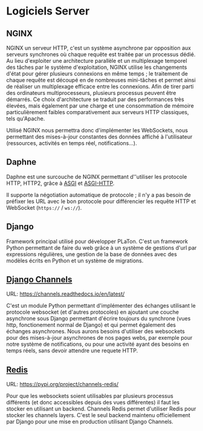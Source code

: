# Logiciels Server 

## NGINX

NGINX un serveur HTTP, c'est un système asynchrone par opposition aux serveurs synchrones où chaque requête est traitée par un processus dédié. Au lieu d'exploiter une architecture parallèle et un multiplexage temporel des tâches par le système d'exploitation, NGINX utilise les changements d'état pour gérer plusieurs connexions en même temps ; le traitement de chaque requête est découpé en de nombreuses mini-tâches et permet ainsi de réaliser un multiplexage efficace entre les connexions. Afin de tirer parti des ordinateurs multiprocesseurs, plusieurs processus peuvent être démarrés. Ce choix d'architecture se traduit par des performances très élevées, mais également par une charge et une consommation de mémoire particulièrement faibles comparativement aux serveurs HTTP classiques, tels qu'Apache. 

Utilisé NGINX nous permettra donc d'implémenter les WebSockets, nous permettant des mises-à-jour constantes des données affiché à l'utilisateur (ressources, activités en temps réel, notifications...).


## Daphne

Daphne est une surcouche de NGINX permettant d''utiliser les protocole HTTP, HTTP2, grâce à [ASGI](https://github.com/django/asgiref/blob/master/specs/asgi.rst) et [ASGI-HTTP](https://github.com/django/asgiref/blob/master/specs/www.rst).

Il supporte la négotiation automatique de protocole ; il n'y a pas besoin de préfixer les URL avec le bon protocole pour différencier les requête HTTP et WebSocket (`https://` / `ws://`).

## Django

Framework principal utilisé pour développer PLaTon. C'est un framework Python permettant de faire du web grâce à un système de gestions d'url par expressions régulières, une gestion de la base de données avec des modèles écrits en Python et un système de migrations.


## [Django Channels](https://channels.readthedocs.io/en/latest/)

URL: https://channels.readthedocs.io/en/latest/

C'est un module Python permettant d'implémenter des échanges utilisant le protocole websocket (et d'autres protocoles) en ajoutant une couche asynchrone sous Django permettant d'écrire toujours du synchrone (vues http, fonctionement normal de Django) et qui permet également des échanges asynchrones.
Nous aurons besoins d'utiliser des websockets pour des mises-à-jour asynchrones de nos pages webs, par exemple pour notre système de notifications, ou pour une activité ayant des besoins en temps réels, sans devoir attendre une requete HTTP.

## [Redis](https://pypi.org/project/channels-redis/)

URL: https://pypi.org/project/channels-redis/

Pour que les websockets soient utilisables par plusieurs processus différents (et donc accessibles depuis des vues différentes) il faut les stocker en utilisant un backend. Channels Redis permet d'utiliser Redis pour stocker les channels layers. C'est le seul backend maintenu officiellement par Django pour une mise en production utilisant Django Channels.
